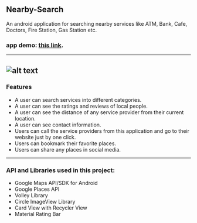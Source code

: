 ## Nearby-Search
An android application for searching nearby services like ATM, Bank, Cafe, Doctors, Fire Station, Gas Station etc. 
### app demo:   [this link](https://youtu.be/AB8bg9EHAvU).

---
![alt text](https://i.imgur.com/T0hKN8Gm.gif)
---
### Features
- A user can search services into different categories.
- A user can see the ratings and reviews of local people. 
- A user can see the distance of any service provider from their current location.
- A user can see contact information. 
- Users can call the service providers from this application and go to their website just by one click. 
- Users can bookmark their favorite places.
- Users can share any places in social media.

---
### API and Libraries used in this project: 
- Google Maps API/SDK for Android
- Google Places API
- Volley Library
- Circle ImageView Library
- Card View with Recycler View 
- Material Rating Bar

